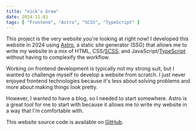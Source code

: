 ```yaml
---
title: "nick's brew"
date: 2024-11-01
tags: [ "Frontend", "Astro", "SCSS", "TypeScript" ]
---
```


This project is the very website you're looking at right now! I developed this website in 2024 using
[Astro](https://astro.build/), a static site generator (SSG) that allows me to write my
website in a mix of HTML, CSS/[SCSS](https://sass-lang.com/), and
JavaScript/[TypeScript](https://www.typescriptlang.org/) without having to complexify the
workflow.

Working on frontend development is typically not my strong suit, but I wanted to challenge myself to develop a website
from scratch. I just never enjoyed frontend technologies because it's less about solving problems and more about making
things look pretty.

However, I wanted to have a blog, so I needed to start somewhere. Astro is a great tool for me to start with because it
allows me to write my website in a way that I'm comfortable with.

This website source code is available on
[GitHub](https://github.com/reversed-coffee/reversed-coffee.github.io).